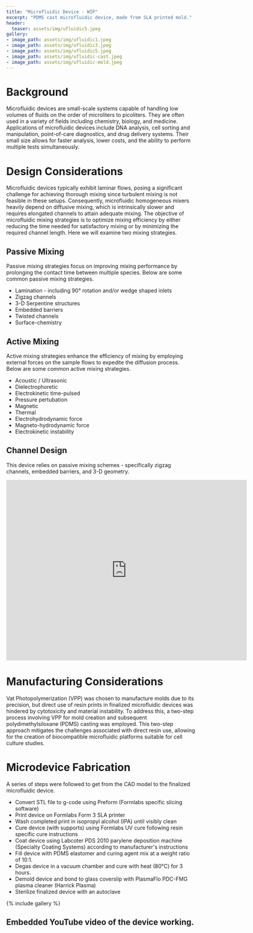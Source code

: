 ```yaml
---
title: "Microfluidic Device - WIP"
excerpt: "PDMS cast microfluidic device, made from SLA printed mold."
header:
  teaser: assets/img/ufluidic5.jpeg
gallery:
- image_path: assets/img/ufluidic1.jpeg
- image_path: assets/img/ufluidic3.jpeg
- image_path: assets/img/ufluidic5.jpeg
- image_path: assets/img/ufluidic-cast.jpeg
- image_path: assets/img/ufluidic-mold.jpeg
---
```

# Background
Microfluidic devices are small-scale systems capable of handling low volumes of fluids on the order of microliters to picoliters. They are often used in a variety of fields including chemistry, biology, and medicine. Applications of microfluidic devices include DNA analysis, cell sorting and manipulation, point-of-care diagnostics, and drug delivery systems. Their small size allows for faster analysis, lower costs, and the ability to perform multiple tests simultaneously.

# Design Considerations
Microfluidic devices typically exhibit laminar flows, posing a significant challenge for achieving thorough mixing since turbulent mixing is not feasible in these setups. Consequently, microfluidic homogeneous mixers heavily depend on diffusive mixing, which is intrinsically slower and requires elongated channels to attain adequate mixing. The objective of microfluidic mixing strategies is to optimize mixing efficiency by either reducing the time needed for satisfactory mixing or by minimizing the required channel length. Here we will examine two mixing strategies.

## Passive Mixing
Passive mixing strategies focus on improving mixing performance by prolonging the contact time between multiple species. Below are some common passive mixing strategies.
  * Lamination - including 90° rotation and/or wedge shaped inlets
  * Zigzag channels
  * 3-D Serpentine structures
  * Embedded barriers
  * Twisted channels
  * Surface-chemistry

## Active Mixing
Active mixing strategies enhance the efficiency of mixing by employing external forces on the sample flows to expedite the diffusion process. Below are some common active mixing strategies.
  * Acoustic / Ultrasonic
  * Dielectrophoretic
  * Electrokinetic time-pulsed
  * Pressure pertubation
  * Magnetic
  * Thermal
  * Electrohydrodynamic force
  * Magneto-hydrodynamic force
  * Electrokinetic instability


## Channel Design
This device relies on passive mixing schemes - specifically zigzag channels, embedded barriers, and 3-D geometry.

<iframe src="https://vanderbilt643.autodesk360.com/shares/public/SH512d4QTec90decfa6ea0939bd38a227bfe?mode=embed" width="640" height="480" allowfullscreen="true" webkitallowfullscreen="true" mozallowfullscreen="true"  frameborder="0"></iframe>

# Manufacturing Considerations
Vat Photopolymerization (VPP) was chosen to manufacture molds due to its precision, but direct use of resin prints in finalized microfluidic devices was hindered by cytotoxicity and material instability. To address this, a two-step process involving VPP for mold creation and subsequent polydimethylsiloxane (PDMS) casting was employed. This two-step approach mitigates the challenges associated with direct resin use, allowing for the creation of biocompatible microfluidic platforms suitable for cell culture studies.

# Microdevice Fabrication
A series of steps were followed to get from the CAD model to the finalized microfluidic device. 
  * Convert STL file to g-code using Preform (Formlabs specific slicing software)
  * Print device on Formlabs Form 3 SLA printer
  * Wash completed print in isopropyl alcohol (IPA) until visibly clean
  * Cure device (with supports) using Formlabs UV cure following resin specific cure instructions
  * Coat device using Labcoter PDS 2010 parylene deposition machine (Specialty Coating Systems) according to manufacturer's instructions
  * Fill device with PDMS elastomer and curing agent mix at a weight ratio of 10:1.
  * Degas device in a vacuum chamber and cure with heat (80°C) for 3 hours.
  * Demold device and bond to glass coverslip with PlasmaFlo PDC-FMG plasma cleaner (Harrick Plasma)
  * Sterilize finalized device with an autoclave


{% include gallery %}

## Embedded YouTube video of the device working.
